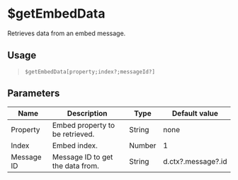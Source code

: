 # $getEmbedData
Retrieves data from an embed message.
## Usage
> `$getEmbedData[property;index?;messageId?]`
## Parameters
|    Name    |           Description            |  Type  |   Default value    |
|------------|----------------------------------|--------|--------------------|
| Property   | Embed property to be retrieved.  | String | none               |
| Index      | Embed index.                     | Number |                  1 |
| Message ID | Message ID to get the data from. | String | d.ctx?.message?.id |
